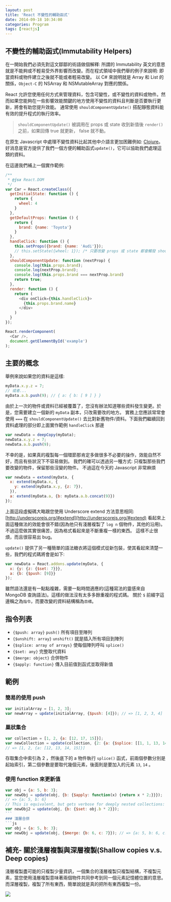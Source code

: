 ```yaml
---
layout: post
title: 'React 不變性的輔助函式'
date: 2014-09-18 10:34:00
categories: Program
tags: [reactjs]
---
```

## 不變性的輔助函式(Immutability Helpers)

在一開始我們必須先對這文鄒鄒的術語做個解釋: 所謂的 Immutability 英文的意思就是不能夠或不輕易受外界影響而改變。而在程式領域中我們舉的例子來說明: 即當資料或物件建立之後就不能或者輕易改變。
以 C# 來說明就是 Array 和 List 的關係，`Object-C` 的 NSArray 和 NSMutableArray 對應的關係。

<!--more-->

React 允許您使用任何方式來管理資料，包含可變性，或不變性的資料或物件。然而如果您能夠在一些影響效能關鍵的地方使用不變性的資料且判斷是否要執行更新，將會有助您提升效能。
通常使用 `shouldComponentUpdate()` 搭配靜態資料能有效的提升程式的執行效率。

> `shouldComponentUpdate()` 被調用在 props 或 state 收到新值後 `render()` 之前，如果回傳 true 就更新， false 就不動。

在原生 Javascript 中處理不變性資料比起其他中介語言更加困難例如: [Clojure](http://clojure.org/)。
好消息是官方提供了我們一個方便的輔助函式`update()`，它可以協助我們處理這類的資料。

在這邊我們補上一個實作範例:

~~~js
/**
 * @jsx React.DOM
 */
var Car = React.createClass({
  getInitialState: function () {
    return {
      wheel: 4
    }
  },
  getDefaultProps: function () {
    return {
      brand: {name: 'Toyota'}
    }
  },
  handleClick: function () {
    this.setProps({brand: {name: 'Audi'}});
    // this.setState({wheel: 1}); /* 只要改變 props 或 state 都會觸發 shouldComponentUpdate */
  },
  shouldComponentUpdate: function (nextProp) {
    console.log(this.props.brand);
    console.log(nextProp.brand);
    console.log(this.props.brand === nextProp.brand)
    return true;
  },
  render: function () {
    return (
      <div onClick={this.handleClick}>
        {this.props.brand.name}
      </div>
    )
  }
});

React.renderComponent(
  <Car />,
  document.getElementById('example')
);
~~~

## 主要的概念
舉例來說如果您的資料是這樣:

~~~js
myData.x.y.z = 7;
// 或者...
myData.a.b.push(9); // { a: { b: [ 9 ] } }
~~~

由於上一次的物件或資料已經被覆蓋了，您沒有辦法知道哪些資料發生變更。於是，您需要建立一個新的 `myData` 副本，只改需要改的地方。
實務上您應該常常會使用  `===` 在 `shouldComponentUpdate()` 去比對新舊物件/資料。下面我們繼續回到資料處理的部分即上面實作範例 `handleClick` 那邊


~~~js
var newData = deepCopy(myData);
newData.x.y.z = 7;
newData.a.b.push(9);
~~~

不幸的是，如果真的複製每一個環節那肯定多做很多不必要的操作，效能自然不好，而且有些狀況下不容易做到。
我們的確可以透過另一種方式: 只複製那些我們要改變的物件，保留那些沒變的物件。
不過這在今天的 Javascript 非常麻煩

~~~js
var newData = extend(myData, {
  x: extend(myData.x, {
    y: extend(myData.x.y, {z: 7}),
  }),
  a: extend(myData.a, {b: myData.a.b.concat(9)})
});
~~~

上面這段虛擬碼大略跟您使用 Underscore extend 方法意思相同: [http://underscorejs.org/#extend](http://underscorejs.org/#extend)
看起來上面這種做法的效能會很不錯(因為他只有淺層複製了 `log n` 個物件，其他的沿用)。不過這麼做其實很痛苦，因為格式看起來是不斷重複一樣的東西。
這樣不止很煩，而且很容易出 bug。

`update()` 提供了另一種簡單的語法糖衣將這個模式從新包裝，使其看起來清楚一些，我們的程式碼將會是如下:

~~~js
var newData = React.addons.update(myData, {
  x: {y: {z: {$set: 7}}},
  a: {b: {$push: [9]}}
});
~~~

雖然語法還是有一點點複雜，需要一點時間適應的(這種寫法的靈感來自 MongoDB 查詢語法)。這樣的做法沒有太多多餘重複的程式碼。
關於 `$` 前綴字這邊稱之為`指令`，而要改變的資料結構稱為`目標`。

## 指令列表

* `{$push: array}` `push()` 所有項目至陣列
* `{$unshift: array}` `unshift()` 就是插入所有項目到陣列
* `{$splice: array of arrays}` 使每個陣列呼叫 `splice()`
* `{$set: any}` 完整取代資料
* `{$merge: object}` 合併物件
* `{$apply: function}` 傳入目前值到函式並取得新值

## 範例

### 簡易的使用 push

~~~js
var initialArray = [1, 2, 3];
var newArray = update(initialArray, {$push: [4]}); // => [1, 2, 3, 4]
~~~

### 巢狀集合

~~~js
var collection = [1, 2, {a: [12, 17, 15]}];
var newCollection = update(collection, {2: {a: {$splice: [[1, 1, 13, 14]]}}});
// => [1, 2, {a: [12, 13, 14, 15]}]
~~~

存取集合中索引為 2 ，然後底下的 a 物件執行 `splice()` 函式，前兩個參數分別是起始索引，第二個參數是要取代幾個元素，後面則是要加入的元素 `13`, `14` 。


### 使用 function 來更新值

~~~js
var obj = {a: 5, b: 3};
var newObj = update(obj, {b: {$apply: function(x) {return x * 2;}}});
// => {a: 5, b: 6}
// This is equivalent, but gets verbose for deeply nested collections:
var newObj2 = update(obj, {b: {$set: obj.b * 2}});
```
### 淺層合併
```js
var obj = {a: 5, b: 3};
var newObj = update(obj, {$merge: {b: 6, c: 7}}); // => {a: 5, b: 6, c: 7}
~~~

## 補充- 關於淺層複製與深層複製(Shallow copies v.s. Deep copies)
淺層複製盡可能的只複製少量資訊，一個集合的淺層複製只複製結構，不複製元素，當您使用淺層複製意味著兩個物件共同參考到同一個元素記憶體位置的意思。
而深層複製，複製了所有東西，簡單說就是真的把所有東西複製一份。

![](http://i.imgur.com/fy0Kt8a.png)
